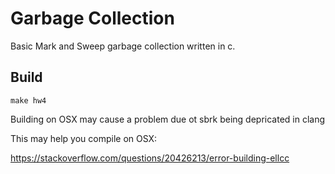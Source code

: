 # Garbage Collection
Basic Mark and Sweep garbage collection written in c.

## Build

`make hw4`

Building on OSX may cause a problem due ot sbrk being depricated in clang

This may help you compile on OSX:

https://stackoverflow.com/questions/20426213/error-building-ellcc
